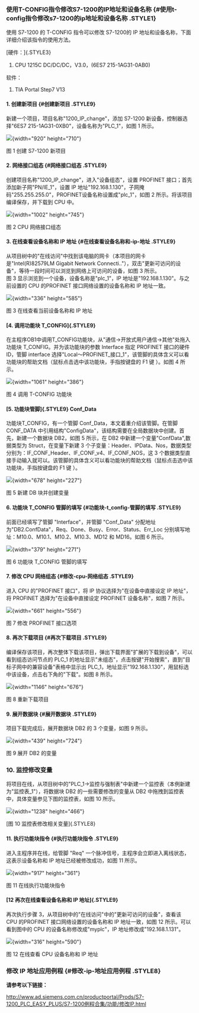 ### 使用T-CONFIG指令修改S7-1200的IP地址和设备名称 {#使用t-config指令修改s7-1200的ip地址和设备名称 .STYLE1}

使用 S7-1200 的 T-CONFIG 指令可以修改 S7-1200的 IP
地址和设备名称，下面详细介绍该指令的使用方法。

[硬件：]{.STYLE3}

1.  CPU 1215C DC/DC/DC，V3.0，(6ES7 215-1AG31-0AB0)

软件：

1.  TIA Portal Step7 V13

#### 1. 创建新项目 {#创建新项目 .STYLE9}

新建一个项目，项目名称"1200_IP_change"，添加 S7-1200
新设备，控制器选择"6ES7 215-1AG31-0XB0"，设备名称为"PLC_1"，如图 1
所示。

![](images/11-01.png){width="920" height="710"}

图 1 创建 S7-1200 新项目

#### 2. 网络接口组态 {#网络接口组态 .STYLE9}

创建项目名称"1200_IP_change"，进入"设备组态"，设置 PROFINET
接口；首先添加新子网"PN/IE_1"，设置 IP
地址"192.168.1.130"，子网掩码"255.255.255.0"，PROFINET设备名称设置成"plc_1"，如图
2 所示。将该项目编译保存，并下载到 CPU 中。

![](images/11-02.png){width="1002" height="745"}

图 2 CPU 网络接口组态

#### 3. 在线查看设备名称和 IP 地址 {#在线查看设备名称和-ip-地址 .STYLE9}

从项目树中的"在线访问"中找到该电脑的网卡（本项目的网卡是"Intel(R)82579LM
Gigabit Network
Connecti.."），双击"更新可访问的设备"，等待一段时间可以浏览到网络上可访问的设备，如图
3 所示。\
图 3 显示浏览到一个设备，设备名称是"plc_1"，IP
地址是"192.168.1.130"。与之前设置的 CPU 的PROFINET
接口网络设置的设备名称和 IP 地址一致。

![](images/11-03.png){width="336" height="585"}

图 3 在线查看当前设备名称和 IP 地址

#### [4. 调用功能块 T_CONFIG]{.STYLE9}

在主程序OB1中调用T_CONFIG功能块，从"通信-\>开放式用户通信-\>其他"处拖入功能块
T_CONFIG。并为该功能块的参数 Interface 指定 PROFINET 接口的硬件 ID，管脚
interface
选择"Local～PROFINET_接口_1"，该管脚的具体含义可以看功能块的帮助文档（鼠标点击选中该功能块，手指按键盘的
F1 键 ）。如图 4 所示。

![](images/11-04.png){width="1061" height="386"}

图 4 调用 T-CONFIG 功能块

#### [5. 功能块管脚]{.STYLE9} Conf_Data

功能块T_CONFIG，有一个管脚 Conf_Data，本文着重介绍该管脚。在管脚
CONF_DATA
中引用结构"ConfigData"，该结构需要在全局数据块中创建。首先，新建一个数据块
DB2，如图 5 所示，在 DB2 中新建一个变量"ConfData",数据类型为
Struct，在变量下新建 3
个子变量：Header、IPData、Nos，数据类型分别为：IF_CONF_Header、IF_CONF_v4、IF_CONF_NOS，这
3
个数据类型直接手动输入就可以。该管脚的具体含义可以看功能块的帮助文档（鼠标点击选中该功能块，手指按键盘的
F1 键 ）。

![](images/11-05.png){width="678" height="227"}

图 5 新建 DB 块并创建变量

#### 6. 功能块 T_CONFIG 管脚的填写 {#功能块-t_config-管脚的填写 .STYLE9}

前面已经填写了管脚 "Interface"，并管脚 "Conf_Data"
分配地址为"DB2.ConfData"，Req、Done、Busy、Error、Status、Err_Loc
分别填写地址：M10.0、M10.1、M10.2、M10.3、MD12 和 MD16。如图 6 所示。

![](images/11-06.png){width="379" height="271"}

图 6 功能块 T_CONFIG 管脚的填写

#### 7. 修改 CPU 网络组态 {#修改-cpu-网络组态 .STYLE9}

进入 CPU 的"PROFINET 接口"，将 IP 协议选择为"在设备中直接设定 IP
地址"，将 PROFINET 选择为"在设备中直接设定 PROFINET 设备名称"，如图 7
所示。

![](images/11-07.png){width="661" height="556"}

图 7 修改 PROFINET 接口选项

#### 8. 再次下载项目 {#再次下载项目 .STYLE9}

编译保存该项目，再次整体下载该项目，弹出下载界面"扩展的下载到设备"，可以看到组态访问节点的
PLC_1
的地址显示"未组态"，点击按键"开始搜索"，直到"目标子网中的兼容设备"表格中显示出
PLC_1，地址显示"192.168.1.130"，用鼠标选中该设备，点击右下角的"下载"。如图
8 所示。

![](images/11-08.png){width="1146" height="676"}

图 8 重新下载项目

#### 9. 展开数据块 {#展开数据块 .STYLE9}

项目下载完成后，展开数据块 DB2 的 3 个变量，如图 9 所示。

![](images/11-09.png){width="439" height="724"}

图 9 展开 DB2 的变量

### 10. 监控修改变量

将项目在线，从项目树中的"PLC_1-\>监控与强制表"中新建一个监控表（本例新建为"监控表_1"），将数据块
DB2 的一些需要修改的变量从 DB2
中拖拽到监控表中，具体变量参见下图的监控表，如图 10 所示。

![](images/11-10.png){width="1238" height="466"}

[图 10 监控表修改相关变量]{.STYLE8}

#### 11. 执行功能块指令 {#执行功能块指令 .STYLE9}

进入主程序并在线，给管脚 "Req"
一个脉冲信号，主程序会立即进入离线状态，这表示设备名称和 IP
地址已经被修改成功，如图 11 所示。

![](images/11-11.png){width="917" height="361"}

图 11 在线执行功能块指令

#### [12 再次在线查看设备名称和 IP 地址]{.STYLE9}

再次执行步骤 3，从项目树中的"在线访问"中的"更新可访问的设备"，查看该 CPU
的PROFINET 接口网络设置的设备名称和 IP 地址一致，如图 12
所示。可以看到图中的 CPU 的设备名称修改成"myplc"，IP
地址修改成"192.168.1.131"。

![](images/11-12.png){width="316" height="590"}

图 12 在线查看 CPU 设备名称和 IP 地址

### 修改 IP 地址应用例程 {#修改-ip-地址应用例程 .STYLE8}

**请参考以下链接：**

<http://www.ad.siemens.com.cn/productportal/Prods/S7-1200_PLC_EASY_PLUS/S7-1200例程合集/功能/修改IP.html>
